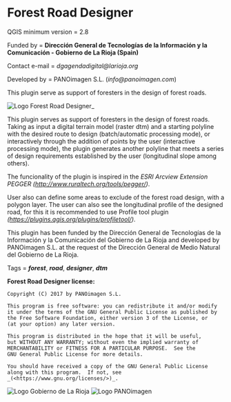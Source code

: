 # Forest Road Designer

QGIS minimum version = 2.8

Funded by = __Dirección General de Tecnologías de la Información y la Comunicación - Gobierno de La Rioja (Spain)__

Contact e-mail = _dgagendadigital@larioja.org_

Developed by = PANOimagen S.L. (_info@panoimagen.com_)

This plugin serve as support of foresters in the design of forest roads.

![Logo Forest Road Designer_](https://github.com/GobiernoLaRioja/forestroaddesigner/blob/master/icons/icon.png?raw=true "Logo Forest Road Designer")

This plugin serves as support of foresters in the design of forest roads. Taking as input a digital terrain model (raster dtm) and a starting polyline with the desired route to design (batch/automatic processing mode), or interactively through the addition of points by the user (interactive processing mode), the plugin generates another polyline that meets a series of design requirements established by the user (longitudinal slope among others). 

The funcionality of the plugin is inspired in the _ESRI Arcview Extension PEGGER_ _(<http://www.ruraltech.org/tools/pegger/>)_. 

User also can define some areas to exclude of the forest road design, with a polygon layer. The user can also see the longitudinal profile of the designed road, for this it is recommended to use Profile tool plugin _(<https://plugins.qgis.org/plugins/profiletool/>)_. 

This plugin has been funded by the Dirección General de Tecnologías de la Información y la Comunicación del Gobierno de La Rioja and developed by PANOimagen S.L. at the request of the Dirección General de Medio Natural del Gobierno de La Rioja. 

Tags = ___forest___, ___road___, ___designer___, ___dtm___

__Forest Road Designer license:__

    Copyright (C) 2017 by PANOimagen S.L.

    This program is free software: you can redistribute it and/or modify
    it under the terms of the GNU General Public License as published by
    the Free Software Foundation, either version 3 of the License, or
    (at your option) any later version.

    This program is distributed in the hope that it will be useful,
    but WITHOUT ANY WARRANTY; without even the implied warranty of
    MERCHANTABILITY or FITNESS FOR A PARTICULAR PURPOSE.  See the
    GNU General Public License for more details.

    You should have received a copy of the GNU General Public License
    along with this program.  If not, see _(<https://www.gnu.org/licenses/>)_.

![Logo Gobierno de La Rioja](https://github.com/GobiernoLaRioja/forestroaddesigner/blob/master/icons/logoLaRioja.png?raw=true "Logo Gobierno de La Rioja")
![Logo _PANOimagen_](https://github.com/GobiernoLaRioja/forestroaddesigner/blob/master/icons/PANOiFullHD.png?raw=true "Logo PANOimagen")

